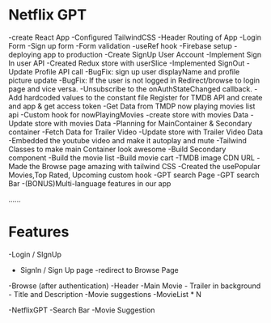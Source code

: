 # Netflix GPT

-create React App
-Configured TailwindCSS
-Header
Routing of App
-Login Form
-Sign up form
-Form validation
-useRef hook
-Firebase setup
-deploying app to production
-Create SignUp User Account
-Implement Sign In user API
-Created Redux store with userSlice
-Implemented SignOut
-Update Profile API call
-BugFix: sign up user displayName and profile picture update
-BugFix: If the user is not logged in Redirect/browse to login page and vice versa.
-Unsubscribe to the onAuthStateChanged callback.
-Add hardcoded values to the constant file
Register for TMDB API and create and app & get access token
-Get Data from TMDP now playing movies list api
-Custom hook for nowPlayingMovies
-create store with movies Data 
-Update store with movies Data
-Planning for MainContainer & Secondary container
-Fetch Data for Trailer Video
-Update store with Trailer Video Data
-Embedded the youtube video and make it autoplay and mute
-Tailwind Classes to make main Container look awesome
-Build Secondary component
-Build the movie list
-Build movie cart
-TMDB image CDN URL
-Made the Browse page amazing with tailwind CSS
-Created the usePopular Movies,Top Rated, Upcoming custom hook
-GPT search Page
-GPT search Bar
-(BONUS)Multi-language features in our app







......
# Features
-Login /  SIgnUp
   - SignIn / Sign Up page
   -redirect to Browse Page

-Browse (after authentication)
     -Header
     -Main Movie
         - Trailer in background
         - Title and Description
         -Movie suggestions
             -MovieList * N

-NetflixGPT
    -Search Bar
    -Movie Suggestion 